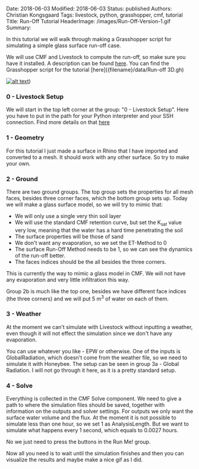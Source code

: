 Date: 2018-06-03
Modified: 2018-06-03
Status: published
Authors: Christian Kongsgaard
Tags: livestock, python, grasshopper, cmf, tutorial
Title: Run-Off Tutorial
HeaderImage: /images/Run-Off-Version-1.gif
Summary: 

In this tutorial we will walk through making a Grasshopper script for simulating a simple glass surface
run-off case.

We will use CMF and Livestock to compute the run-off, so make sure you have it installed. A description can be found 
[here]({filename}install.md). You can find the Grasshopper script for the tutorial [here]({filename}/data/Run-off 3D.gh)

[![alt text]({filename}/images/run-off_3d_small.png)]({filename}/images/run-off_3d.png)) 

### 0 - Livestock Setup

We will start in the top left corner at the group: "0 - Livestock Setup". Here you have to put in the path for your Python
interpreter and your SSH connection. Find more details on that [here]({filename}first_component.md)

### 1 - Geometry

For this tutorial I just made a surface in Rhino that I have imported and converted to a mesh. It should work with any
other surface. So try to make your own.

### 2 - Ground

There are two ground groups. The top group sets the properties for all mesh faces, besides three corner faces, which the 
bottom group sets up. Today we will make a glass surface model, so we will try to mimic that:

* We will only use a single very thin soil layer
* We will use the standard CMF retention curve, but set the K<sub>sat</sub> value very low, meaning that the water has a hard time 
penetrating the soil
* The surface properties will be those of sand
* We don't want any evaporation, so we set the ET-Method to 0
* The surface Run-Off Method needs to be 1, so we can see the dynamics of the run-off better. 
* The faces indices should be the all besides the three corners.

This is currently the way to mimic a glass model in CMF. We will not have any evaporation and very little infiltration 
this way.

Group 2b is much like the top one, besides we have different face indices (the three corners) and we will put 
5 m<sup>3</sup> of water on each of them. 

### 3 - Weather

At the moment we can't simulate with Livestock without inputting a weather, even though it will not effect the simulation 
since we don't have any evaporation. 

You can use whatever you like - EPW or otherwise. One of the inputs is GlobalRadiation, which doesn't come from the 
weather file, so we need to simulate it with Honeybee. The setup can be seen in group 3a - Global Radiation. I will
not go through it here, as it is a pretty standard setup.

### 4 - Solve

Everything is collected in the CMF Solve component. We need to give a path to where the simulation files should be saved, 
together with information on the outputs and solver settings. For outputs we only want the surface water volume and the flux.
At the moment it is not possible to simulate less than one hour, so we set 1 as AnalysisLength. But we want to simulate 
what happens every 1 second, which equals to 0.0027 hours.

No we just need to press the buttons in the Run Me! group.

Now all you need is to wait until the simulation finishes and then you can visualize the results and maybe make a nice 
gif as I did.